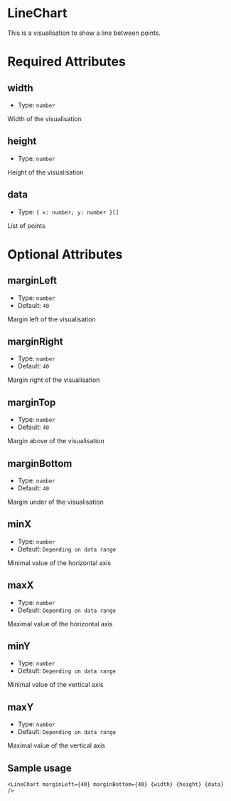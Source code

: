 # LineChart

This is a visualisation to show a line between points.

# Required Attributes

## width

- Type: `number`

Width of the visualisation

## height

- Type: `number`

Height of the visualisation

## data

- Type: `{ x: number; y: number }[]`

List of points

# Optional Attributes

## marginLeft

- Type: `number`
- Default: `40`

Margin left of the visualisation

## marginRight

- Type: `number`
- Default: `40`

Margin right of the visualisation

## marginTop

- Type: `number`
- Default: `40`

Margin above of the visualisation

## marginBottom

- Type: `number`
- Default: `40`

Margin under of the visualisation

## minX

- Type: `number`
- Default: `Depending on data range`

Minimal value of the horizontal axis

## maxX

- Type: `number`
- Default: `Depending on data range`

Maximal value of the horizontal axis

## minY

- Type: `number`
- Default: `Depending on data range`

Minimal value of the vertical axis

## maxY

- Type: `number`
- Default: `Depending on data range`

Maximal value of the vertical axis

## Sample usage

```svelte
<LineChart marginLeft={40} marginBottom={40} {width} {height} {data} />
```
